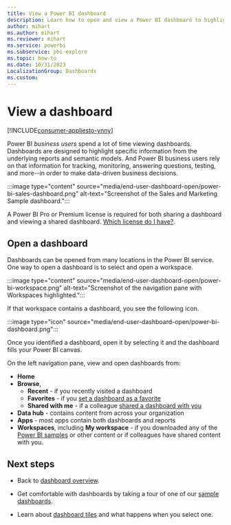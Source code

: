 ```yaml
---
title: View a Power BI dashboard
description: Learn how to open and view a Power BI dashboard to highlight specific information from the underlying reports and semantic models.
author: mihart
ms.author: mihart
ms.reviewer: mihart
ms.service: powerbi
ms.subservice: pbi-explore
ms.topic: how-to
ms.date: 10/31/2023
LocalizationGroup: Dashboards
ms.custom:  
---
```

# View a dashboard

[!INCLUDE[consumer-appliesto-ynny](../includes/consumer-appliesto-ynny.md)]


Power BI *business users* spend a lot of time viewing dashboards. Dashboards are designed to highlight specific information from the underlying reports and semantic models. And Power BI business users rely on that information for tracking, monitoring, answering questions, testing, and more--in order to make data-driven business decisions.

:::image type="content" source="media/end-user-dashboard-open/power-bi-sales-dashboard.png" alt-text="Screenshot of the Sales and Marketing Sample dashboard.":::


A Power BI Pro or Premium license is required for both sharing a dashboard and viewing a shared dashboard. [Which license do I have?](end-user-license.md). 

## Open a dashboard

Dashboards can be opened from many locations in the Power BI service. One way to open a dashboard is to select and open a workspace. 

:::image type="content" source="media/end-user-dashboard-open/power-bi-workspace.png" alt-text="Screenshot of the navigation pane with Workspaces highlighted.":::

If that workspace contains a dashboard, you see the following icon.

:::image type="icon" source="media/end-user-dashboard-open/power-bi-dashboard.png":::

Once you identified a dashboard, open it by selecting it and the dashboard fills your Power BI canvas.

On the left navigation pane, view and open dashboards from:

- **Home**
- **Browse**, 
  - **Recent** - if you recently visited a dashboard
  - **Favorites** - if you [set a dashboard as a favorite](end-user-favorite.md)
  - **Shared with me** - if a colleague [shared a dashboard with you](../collaborate-share/end-user-shared-with-me.md)
- **Data hub** - contains content from across your organization
- **Apps** - most apps contain both dashboards and reports
- **Workspaces**, including **My workspace** - if you downloaded any of the [Power BI samples](../create-reports/sample-datasets.md) or other content or if colleagues have shared content with you. 


## Next steps
* Back to [dashboard overview](end-user-dashboards.md).

* Get comfortable with dashboards by taking a tour of one of our [sample dashboards](../create-reports/sample-tutorial-connect-to-the-samples.md).    
* Learn about [dashboard tiles](end-user-tiles.md) and what happens when you select one.
